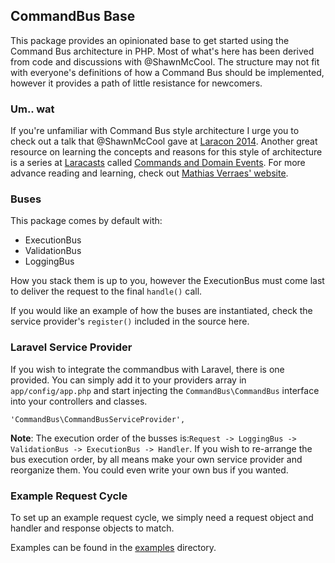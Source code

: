 ## CommandBus Base

This package provides an opinionated base to get started using the Command Bus architecture in PHP. Most of what's here has been derived from code and discussions with @ShawnMcCool. The structure may not fit with everyone's definitions of how a Command Bus should be implemented, however it provides a path of little resistance for newcomers.

### Um.. wat

If you're unfamiliar with Command Bus style architecture I urge you to check out a talk that @ShawnMcCool gave at [Laracon 2014](http://www.youtube.com/watch?v=2_380DKU93U). Another great resource on learning the concepts and reasons for this style of architecture is a series at [Laracasts](http://laracasts.com) called [Commands and Domain Events](https://laracasts.com/series/commands-and-domain-events). For more advance reading and learning, check out [Mathias Verraes' website](http://verraes.net/#talks).

### Buses

This package comes by default with:

* ExecutionBus
* ValidationBus
* LoggingBus

How you stack them is up to you, however the ExecutionBus must come last to deliver the request to the final `handle()` call.

If you would like an example of how the buses are instantiated, check the service provider's `register()` included in the source here.

### Laravel Service Provider

If you wish to integrate the commandbus with Laravel, there is one provided. You can simply add it to your providers array in `app/config/app.php` and start injecting the `CommandBus\CommandBus` interface into your controllers and classes.

`'CommandBus\CommandBusServiceProvider',`

**Note**: The execution order of the busses is:`Request -> LoggingBus -> ValidationBus -> ExecutionBus -> Handler`. If you wish to re-arrange the bus execution order, by all means make your own service provider and reorganize them. You could even write your own bus if you wanted.

### Example Request Cycle

To set up an example request cycle, we simply need a request object and handler and response objects to match.

Examples can be found in the [examples](https://github.com/JesseObrien/CommandBus/tree/master/examples) directory.
